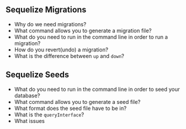 ## Sequelize Migrations
- Why do we need migrations?
- What command allows you to generate a migration file?
- What do you need to run in the command line in order to run a migration?
- How do you revert(undo) a migration?
- What is the difference between `up` and `down`?

## Sequelize Seeds
- What do you need to run in the command line in order to seed your database?
- What command allows you to generate a seed file?
- What format does the seed file have to be in?
- What is the `queryInterface`?
- What issues
